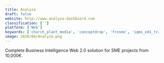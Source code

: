 ```yaml
---
title: Analyza
draft: false 
website: http://www.analyza-dashboard.com
classification: ['']
platform: ['Web']
keywords: ['church_plant_media', 'conceptdrop', 'frosmo', 'iqms_edi_translator', 'powercenter', 'simsite', 'sisense', 'tableau_online', 'talend_open_studio', 'zoho_analytics']
image: 2020/04/Analyza.png
---
```

Complete Business Intelligence Web 2.0 solution for SME projects from 10,000€.